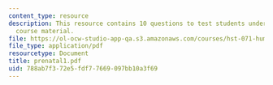 ```yaml
---
content_type: resource
description: This resource contains 10 questions to test students understanding of
  course material.
file: https://ol-ocw-studio-app-qa.s3.amazonaws.com/courses/hst-071-human-reproductive-biology-fall-2005/788ab7f372e5fdf77669097bb10a3f69_prenatal1.pdf
file_type: application/pdf
resourcetype: Document
title: prenatal1.pdf
uid: 788ab7f3-72e5-fdf7-7669-097bb10a3f69
---
```

